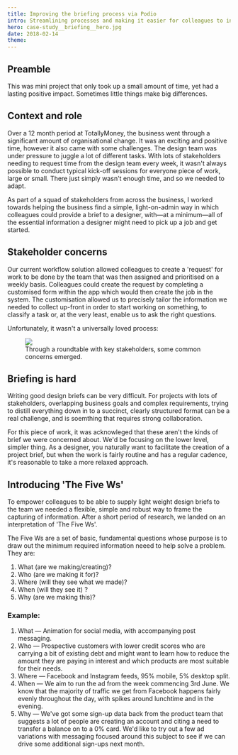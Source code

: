 ```yaml
---
title: Improving the briefing process via Podio
intro: Streamlining processes and making it easier for colleagues to initialise design briefs.
hero: case-study__briefing__hero.jpg
date: 2018-02-14
theme: 
---
```



## Preamble

This was mini project that only took up a small amount of time, yet had a lasting positive impact. Sometimes little things make big differences. 

## Context and role

Over a 12 month period at TotallyMoney, the business went through a significant amount of organisational change. It was an exciting and positive time, however it also came with some challenges. The design team was under pressure to juggle a lot of different tasks. With lots of stakeholders needing to request time from the design team every week, it wasn't always possible to conduct typical kick-off sessions for everyone piece of work, large or small. There just simply wasn't enough time, and so we needed to adapt.

As part of a squad of stakeholders from across the business, I worked towards helping the business find a simple, light-on-admin way in which colleagues could provide a brief to a designer, with—at a minimum—all of the essential information a designer might need to pick up a job and get started. 

## Stakeholder concerns

Our current workflow solution allowed colleagues to create a 'request' for work to be done by the team that was then assigned and prioritised on a weekly basis. Colleagues could create the request by completing a customised form within the app which would then create the job in the system. The customisation allowed us to precisely tailor the information we needed to collect up-front in order to start working on something, to classify a task or, at the very least, enable us to ask the right questions. 

Unfortunately, it wasn't a universally loved process: 

<figure>
	<img src="/_assets/img/case-study__briefing__issues.jpg" />
	<figcaption>Through a roundtable with key stakeholders, some common concerns emerged.</figcaption>
</figure>

## Briefing is hard

Writing good design briefs can be very difficult. For projects with lots of stakeholders, overlapping business goals and complex requirements, trying to distill everything down in to a succinct, clearly structured format can be a real challenge, and is soemthing that requires strong collaboration. 

For this piece of work, it was acknowleged that these aren't the kinds of brief we were concerned about. We'd be focusing on the lower level, simpler thing. As a designer, you naturally want to facilitate the creation of a project brief, but when the work is fairly routine and has a regular cadence, it's reasonable to take a more relaxed approach.

## Introducing 'The Five Ws'

To empower colleagues to be able to supply light weight design briefs to the team we needed a flexible, simple and robust way to frame the capturing of information. After a short period of research, we landed on an interpretation of 'The Five Ws'. 

The Five Ws are a set of basic, fundamental questions whose purpose is to draw out the minimum required information neeed to help solve a problem. They are:

1. What (are we making/creating)?
2. Who (are we making it for)?
3. Where (will they see what we made)?
4. When (will they see it) ?
5. Why (are we making this)?

### Example:

1. What — Animation for social media, with accompanying post messaging.
2. Who — Prospective customers with lower credit scores who are carrying a bit of existing debt and might want to learn how to reduce the amount they are paying in interest and which products are most suitable for their needs.
3. Where — Facebook and Instagram feeds, 95% mobile, 5% desktop split.
4. When — We aim to run the ad from the week commencing 3rd June. We know that the majority of traffic we get from Facebook happens fairly evenly throughout the day, with spikes around lunchtime and in the evening.
5. Why — We've got some sign-up data back from the product team that suggests a lot of people are creating an account and citing a need to transfer a balance on to a 0% card. We'd like to try out a few ad variations with messaging focused around this subject to see if we can drive some additional sign-ups next month.